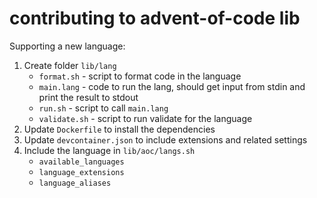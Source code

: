 # contributing to advent-of-code lib

Supporting a new language:

1. Create folder `lib/lang`
    - `format.sh` - script to format code in the language
    - `main.lang` - code to run the lang, should get input from stdin and print the result to stdout
    - `run.sh` - script to call `main.lang`
    - `validate.sh` - script to run validate for the language
2. Update `Dockerfile` to install the dependencies
3. Update `devcontainer.json` to include extensions and related settings    
4. Include the language in `lib/aoc/langs.sh`
    - `available_languages`
    - `language_extensions`
    - `language_aliases`
